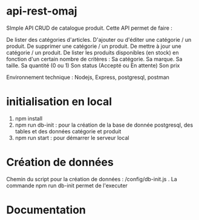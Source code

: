 # api-rest-omaj
SImple API CRUD de catalogue produit. Cette API permet de faire :

De lister des catégories d'articles. D'ajouter ou d'éditer une catégorie / un produit. De supprimer une catégorie / un produit. De mettre à jour une catégorie / un produit. De lister les produits disponibles (en stock) en fonction d'un certain nombre de critères : Sa catégorie. Sa marque. Sa taille. Sa quantité (0 ou 1) Son status (Accepté ou En attente) Son prix

Environnement technique : Nodejs, Express, postgresql, postman

# initialisation en local

1. npm install
2. npm run db-init : pour la création de la base de donnée postgresql, des tables et des données catégorie et produit
3. npm run start : pour démarrer le serveur local
# Création de données

Chemin du script pour la création de données : /config/db-init.js . La commande npm run db-init permet de l'executer

# Documentation

